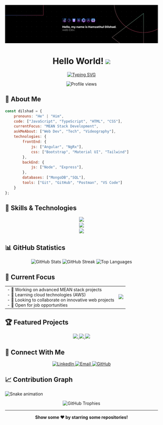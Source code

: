 <div align="center">
  <img src="./images//Black Technology LinkedIn Banner.png" alt="Banner">

  # Hello World! <img src="https://media.giphy.com/media/hvRJCLFzcasrR4ia7z/giphy.gif" width="28">
  
  [![Typing SVG](https://readme-typing-svg.demolab.com?font=Fira+Code&pause=1000&width=435&lines=I'm+Hamzathul+Dilsahd;MEAN+Stack+Developer;BCA+Graduate;Always+learning+new+things)](https://git.io/typing-svg)
</div>

<p align="center">
  <img src="https://komarev.com/ghpvc/?username=hdaamzz&label=Profile%20views&color=0e75b6&style=flat" alt="Profile views">
</p>

## 💫 About Me
```javascript
const dilshad = {
    pronouns: "He" | "Him",
    code: ["JavaScript", "TypeScript", "HTML", "CSS"],
    currentFocus: "MEAN Stack Development",
    askMeAbout: ["Web Dev", "Tech", "Videography"],
    technologies: {
        frontEnd: {
            js: ["Angular", "NgRx"],
            css: ["Bootstrap", "Material UI", "Tailwind"]
        },
        backEnd: {
            js: ["Node", "Express"],
        },
        databases: ["MongoDB","SQL"],
        tools: ["Git", "GitHub", "Postman", "VS Code"]
    }
};
```

## 🚀 Skills & Technologies
<div align="center">
  <img src="https://skillicons.dev/icons?i=angular,nodejs,express,mongodb" /><br>
  <img src="https://skillicons.dev/icons?i=typescript,javascript,html,css" /><br>
  <img src="https://skillicons.dev/icons?i=git,github,vscode,postman" />
</div>

## 📊 GitHub Statistics
<div align="center">
  <img src="https://github-readme-stats.vercel.app/api?username=hdaamzz&show_icons=true&theme=tokyonight" alt="GitHub Stats" />
  <img src="https://github-readme-streak-stats.herokuapp.com/?user=hdaamzz&theme=tokyonight" alt="GitHub Streak" />
  <img src="https://github-readme-stats.vercel.app/api/top-langs/?username=hdaamzz&layout=compact&theme=tokyonight" alt="Top Languages" />
</div>

## 🎯 Current Focus
<table>
  <tr>
    <td>
      - 🔭 Working on advanced MEAN stack projects<br>
      - 🌱 Learning cloud technologies (AWS)<br>
      - 👯 Looking to collaborate on innovative web projects<br>
      - 🤝 Open for job opportunities
    </td>
    <td>
      <img src="https://raw.githubusercontent.com/TheDudeThatCode/TheDudeThatCode/master/Assets/Developer.gif" width="200" />
    </td>
  </tr>
</table>

## 🏆 Featured Projects
<div align="center">
  <a href="https://github.com/hdaamzz/Angular-NGRX-Student-Management-System">
    <img src="https://github-readme-stats.vercel.app/api/pin/?username=hdaamzz&repo=Angular-NGRX-Student-Management-System&theme=tokyonight" />
  </a>
  <a href="https://github.com/hdaamzz/Netflix-Clone-Angular">
    <img src="https://github-readme-stats.vercel.app/api/pin/?username=hdaamzz&repo=Netflix-Clone-Angular&theme=tokyonight" />
  </a>
  <a href="https://github.com/hdaamzz/shopeazy">
    <img src="https://github-readme-stats.vercel.app/api/pin/?username=hdaamzz&repo=shopeazy&theme=tokyonight" />
  </a>
</div>

## 🤝 Connect With Me
<div align="center">
  <a href="https://www.linkedin.com/in/dilshhh">
    <img src="https://img.shields.io/badge/LinkedIn-0077B5?style=for-the-badge&logo=linkedin&logoColor=white" alt="LinkedIn" />
  </a>
  <a href="mailto:dilshad.follow@gmail.com">
    <img src="https://img.shields.io/badge/Gmail-D14836?style=for-the-badge&logo=gmail&logoColor=white" alt="Email" />
  </a>
  <a href="https://github.com/hdaamzz">
    <img src="https://img.shields.io/badge/GitHub-100000?style=for-the-badge&logo=github&logoColor=white" alt="GitHub" />
  </a>
</div>

## 📈 Contribution Graph
![Snake animation](https://github.com/hdaamzz/hdaamzz/blob/output/github-contribution-grid-snake.svg)

<div align="center">
  <img src="https://github-profile-trophy.vercel.app/?username=hdaamzz&theme=tokyonight&no-frame=false&no-bg=false&margin-w=4" alt="GitHub Trophies"/>
</div>

---
<div align="center">
  <b>Show some ❤️ by starring some repositories!</b>
</div>